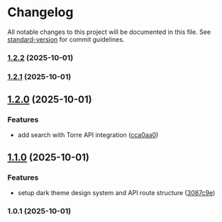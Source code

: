 # Changelog

All notable changes to this project will be documented in this file. See [standard-version](https://github.com/conventional-changelog/standard-version) for commit guidelines.

### [1.2.2](https://github.com/muhazAhmed/torre-profiles/compare/v1.2.1...v1.2.2) (2025-10-01)

### [1.2.1](https://github.com/muhazAhmed/torre-profiles/compare/v1.2.0...v1.2.1) (2025-10-01)

## [1.2.0](https://github.com/muhazAhmed/torre-profiles/compare/v1.1.0...v1.2.0) (2025-10-01)


### Features

* add  search with Torre API integration ([cca0aa0](https://github.com/muhazAhmed/torre-profiles/commit/cca0aa0346a94dafe2ae4459460779f482bee77d))

## [1.1.0](https://github.com/muhazAhmed/torre-profiles/compare/v1.0.1...v1.1.0) (2025-10-01)


### Features

* setup dark theme design system and API route structure ([3087c9e](https://github.com/muhazAhmed/torre-profiles/commit/3087c9efcc4caa7efd952afd41e1ee892fcfb573))

### 1.0.1 (2025-10-01)
